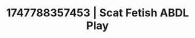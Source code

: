 ---
categories:
- Spiritual kink
- Wrestling domination
- Face sitting
- Nighttime romance
- Gagging sounds
image: /assets/images/1747788357453.jpg
layout: post
seo:
  description: Featured content with sensual Scat Fetish, ABDL Play. HD images available.
  keywords: Scat Fetish, ABDL Play
  og_image: /assets/images/1747788357453.jpg
  schema_type: VisualArtwork
tags:
- ABDL Play
- Scat Fetish
- '#1747788357453'
title: 1747788357453 | Scat Fetish ABDL Play
---